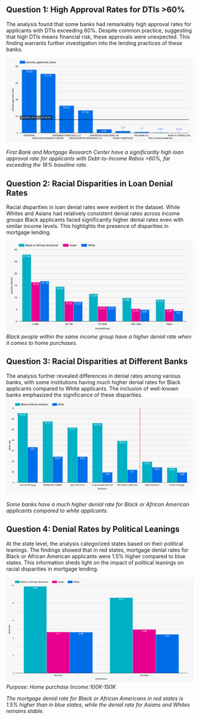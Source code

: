 ## Question 1: High Approval Rates for DTIs >60%
The analysis found that some banks had remarkably high approval rates for applicants with DTIs exceeding 60%. Despite  common practice, suggesting that high DTIs means financial risk, these approvals were unexpected. This finding warrants further investigation into the lending practices of these banks.

![alt text](graphs/Question1.png?raw=true)

*First Bank and Mortgage Research Center have a significantly high loan approval rate for applicants with Debt-to-Income Ratios >60%, far exceeding the 16% baseline rate.*


## Question 2: Racial Disparities in Loan Denial Rates
Racial disparities in loan denial rates were evident in the dataset. While Whites and Asians had relatively consistent denial rates across income groups  Black applicants faced significantly higher denial rates even with similar income levels. This highlights the presence of disparities in mortgage lending.

![alt text](graphs/Question2.png?raw=true)
*Black people within the same income group have a higher denial rate when it comes to home purchases.* 


## Question 3: Racial Disparities at Different Banks
The analysis further revealed differences in denial rates among various banks, with some institutions having much higher denial rates for Black applicants compared to White applicants. The inclusion of well-known banks emphasized the significance of these disparities.
![alt text](graphs/Question3.png?raw=true)

*Some banks have a much higher denial rate for Black or African American applicants compared to white applicants.* 

## Question 4: Denial Rates by Political Leanings
At the state level, the analysis categorized states based on their political leanings. The findings showed that in red states, mortgage denial rates for Black or African American applicants were 1.5% higher compared to blue states. This information sheds light on the impact of political leanings on racial disparities in mortgage lending.

![alt text](graphs/Question4.png?raw=true)
*Purpose: Home purchase*
*Income:100K-150K*

*The mortgage denial rate for Black or African Americans in red states is 1.5% higher than in blue states, while the denial rate for Asians and Whites remains stable.*

